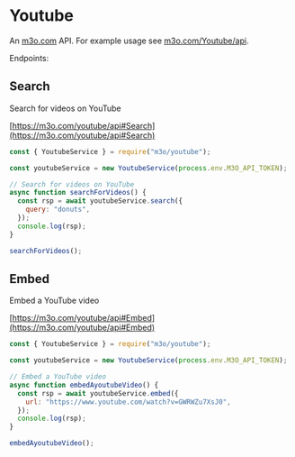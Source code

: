 # Youtube

An [m3o.com](https://m3o.com) API. For example usage see [m3o.com/Youtube/api](https://m3o.com/Youtube/api).

Endpoints:

## Search

Search for videos on YouTube

[https://m3o.com/youtube/api#Search](https://m3o.com/youtube/api#Search)

```js
const { YoutubeService } = require("m3o/youtube");

const youtubeService = new YoutubeService(process.env.M3O_API_TOKEN);

// Search for videos on YouTube
async function searchForVideos() {
  const rsp = await youtubeService.search({
    query: "donuts",
  });
  console.log(rsp);
}

searchForVideos();
```

## Embed

Embed a YouTube video

[https://m3o.com/youtube/api#Embed](https://m3o.com/youtube/api#Embed)

```js
const { YoutubeService } = require("m3o/youtube");

const youtubeService = new YoutubeService(process.env.M3O_API_TOKEN);

// Embed a YouTube video
async function embedAyoutubeVideo() {
  const rsp = await youtubeService.embed({
    url: "https://www.youtube.com/watch?v=GWRWZu7XsJ0",
  });
  console.log(rsp);
}

embedAyoutubeVideo();
```
